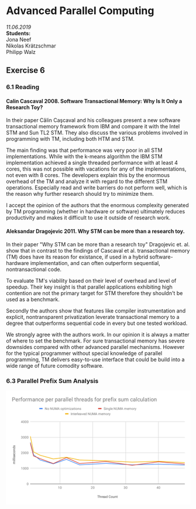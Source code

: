 # Advanced Parallel Computing
*11.06.2019*  
**Students:**  
Jona Neef  
Nikolas Krätzschmar  
Philipp Walz  

## Exercise 6

### 6.1 Reading

#### Calin Cascaval 2008. Software Transactional Memory: Why Is It Only a Research Toy?

In their paper Călin Caşcaval and his colleagues present a new software transactional memory framework from IBM and compare it with the Intel STM and Sun TL2 STM. They also discuss the various problems involved in programming with TM, including both HTM and STM.

The main finding was that performance was very poor in all STM implementations. While with the k-means algorithm the IBM STM implementation achieved a single threaded performance with at least 4 cores, this was not possible with vacations for any of the implementations, not even with 8 cores. The developers explain this by the enormous overhead of the TM and analyze it with regard to the different STM operations. Especially read and write barriers do not perform well, which is the reason why further research should try to minimize them.

I accept the opinion of the authors that the enormous complexity generated by TM programming (whether in hardware or software) ultimately reduces productivity and makes it difficult to use it outside of research work.

#### Aleksandar Dragojevic 2011. Why STM can be more than a research toy. 

In their paper "Why STM can be more than a research toy" Dragojevic et. al. show that in contrast to the findings of Cascaval et al. transactional memory (TM) does have its reason for existance, if used in a hybrid software-hardware implementation, and can often outperform sequential, nontransactional code.

To evaluate TM's viability based on their level of overhead and level of speedup. Their key insight is that parallel applications exhibiting high contention are not the primary target for STM therefore they shouldn't be used as a benchmark.

Secondly the authors show that features like compiler instrumentation and explicit, nontransparent privatization leverate transactional memory to a degree that outperforms sequential code in every but one tested workload.

We strongly agree with the authors work. In our opinion it is always a matter of where to set the benchmark. For sure transactional memory has severe downsides compared with other advanced parallel mechanisms. However for the typical programmer without special knowledge of parallel programming, TM delivers easy-to-use interface that could be build into a wide range of future comodity software.


### 6.3 Parallel Prefix Sum Analysis



![Prefix Sum Performance](./chart.svg)
